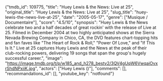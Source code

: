 {"tmdb_id": 109775, "title": "Huey Lewis & the News: Live at 25", "original_title": "Huey Lewis & the News: Live at 25", "slug_title": "huey-lewis-the-news-live-at-25", "date": "2005-05-17", "genre": ["Musique / Documentaire"], "score": "4.5/10", "synopsis": "Huey Lewis &amp; the News celebrate two and a half decades of great rockin' with the release of Live at 25. Filmed in December 2004 at two highly anticipated shows at the Sierra Nevada Brewing Company in Chico, CA, the DVD features chart-topping hits and fan faves like \"The Heart of Rock &amp; Roll,\" \"Power Of Love,\" and \"If This Is It.\" Live at 25 captures Huey Lewis and the News at the peak of their club-rocking powers, delivering 19 songs that span the group's hugely successful career.", "image": "https://image.tmdb.org/t/p/w185_and_h278_bestv2/3QV4gUqW6VwqaiOvxrShdNPxiiK.jpg", "actors": ["Huey Lewis ()"], "comments": [], "recommandations_id": [], "youtube_key": "notfound"}